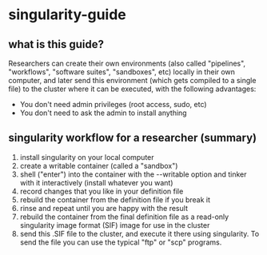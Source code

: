 # singularity-guide

## what is this guide?
Researchers can create their own environments (also called "pipelines",
"workflows", "software suites", "sandboxes", etc) locally in their own
computer, and later send this environment (which gets compiled to a single
file) to the cluster where it can be executed, with the following advantages:
- You don't need admin privileges (root access, sudo, etc)
- You don't need to ask the admin to install anything

## singularity workflow for a researcher (summary)
1. install singularity on your local computer
2. create a writable container (called a "sandbox")
3. shell ("enter") into the container with the --writable option and tinker
   with it interactively (install whatever you want)
4. record changes that you like in your definition file
5. rebuild the container from the definition file if you break it
6. rinse and repeat until you are happy with the result
7. rebuild the container from the final definition file as a read-only
   singularity image format (SIF) image for use in the cluster
8. send this .SIF file to the cluster, and execute it there using singularity.
   To send the file you can use the typical "ftp" or "scp" programs.
